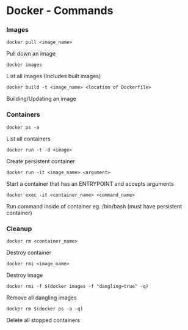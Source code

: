 # Docker - Commands

### Images

```docker pull <image_name>```

Pull down an image

```docker images```

List all images (Includes built images)

```docker build -t <image_name> <location of Dockerfile>```

Building/Updating an image

### Containers

```docker ps -a```

List all containers

```docker run -t -d <image>```

Create persistent container

```docker run -it <image_name> <argument>```

Start a container that has an ENTRYPOINT and accepts arguments

```docker exec -it <container_name> <command_name>```

Run command inside of container eg. /bin/bash (must have persistent container)

### Cleanup

```docker rm <container_name>```

Destroy container

```docker rmi <image_name>```

Destroy image

```docker rmi -f $(docker images -f "dangling=true" -q)```

Remove all dangling images

```docker rm $(docker ps -a -q)```

Delete all stopped containers



